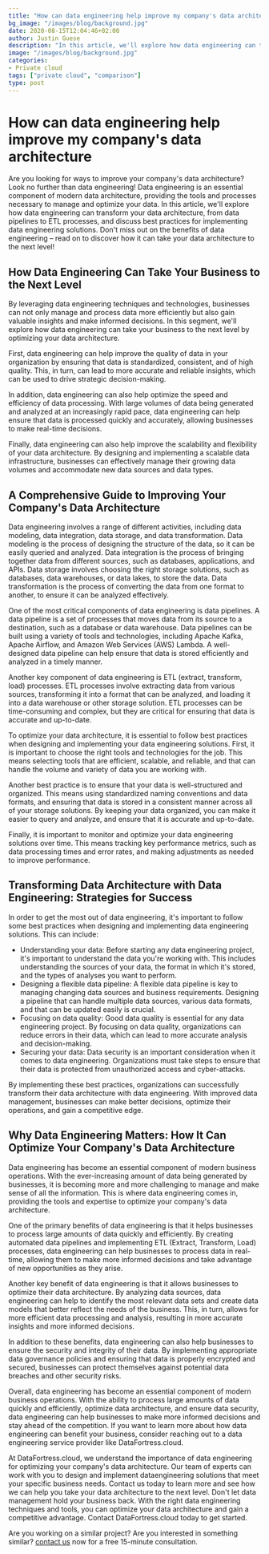 ```yaml
---
title: "How can data engineering help improve my company's data architecture"
bg_image: "/images/blog/background.jpg"
date: 2020-08-15T12:04:46+02:00
author: Justin Guese
description: "In this article, we'll explore how data engineering can transform your data architecture, from data pipelines to ETL processes, and discuss best practices for implementing data engineering solutions."
image: "/images/blog/background.jpg"
categories:
- Private cloud
tags: ["private cloud", "comparison"]
type: post
---
```


# How can data engineering help improve my company's data architecture

Are you looking for ways to improve your company's data architecture? Look no further than data engineering! Data engineering is an essential component of modern data architecture, providing the tools and processes necessary to manage and optimize your data. In this article, we'll explore how data engineering can transform your data architecture, from data pipelines to ETL processes, and discuss best practices for implementing data engineering solutions. Don't miss out on the benefits of data engineering – read on to discover how it can take your data architecture to the next level!

## How Data Engineering Can Take Your Business to the Next Level

By leveraging data engineering techniques and technologies, businesses can not only manage and process data more efficiently but also gain valuable insights and make informed decisions. In this segment, we'll explore how data engineering can take your business to the next level by optimizing your data architecture.

First, data engineering can help improve the quality of data in your organization by ensuring that data is standardized, consistent, and of high quality. This, in turn, can lead to more accurate and reliable insights, which can be used to drive strategic decision-making.

In addition, data engineering can also help optimize the speed and efficiency of data processing. With large volumes of data being generated and analyzed at an increasingly rapid pace, data engineering can help ensure that data is processed quickly and accurately, allowing businesses to make real-time decisions.

Finally, data engineering can also help improve the scalability and flexibility of your data architecture. By designing and implementing a scalable data infrastructure, businesses can effectively manage their growing data volumes and accommodate new data sources and data types.

## A Comprehensive Guide to Improving Your Company's Data Architecture

Data engineering involves a range of different activities, including data modeling, data integration, data storage, and data transformation. Data modeling is the process of designing the structure of the data, so it can be easily queried and analyzed. Data integration is the process of bringing together data from different sources, such as databases, applications, and APIs. Data storage involves choosing the right storage solutions, such as databases, data warehouses, or data lakes, to store the data. Data transformation is the process of converting the data from one format to another, to ensure it can be analyzed effectively.

One of the most critical components of data engineering is data pipelines. A data pipeline is a set of processes that moves data from its source to a destination, such as a database or data warehouse. Data pipelines can be built using a variety of tools and technologies, including Apache Kafka, Apache Airflow, and Amazon Web Services (AWS) Lambda. A well-designed data pipeline can help ensure that data is stored efficiently and analyzed in a timely manner.

Another key component of data engineering is ETL (extract, transform, load) processes. ETL processes involve extracting data from various sources, transforming it into a format that can be analyzed, and loading it into a data warehouse or other storage solution. ETL processes can be time-consuming and complex, but they are critical for ensuring that data is accurate and up-to-date.

To optimize your data architecture, it is essential to follow best practices when designing and implementing your data engineering solutions. First, it is important to choose the right tools and technologies for the job. This means selecting tools that are efficient, scalable, and reliable, and that can handle the volume and variety of data you are working with.

Another best practice is to ensure that your data is well-structured and organized. This means using standardized naming conventions and data formats, and ensuring that data is stored in a consistent manner across all of your storage solutions. By keeping your data organized, you can make it easier to query and analyze, and ensure that it is accurate and up-to-date.

Finally, it is important to monitor and optimize your data engineering solutions over time. This means tracking key performance metrics, such as data processing times and error rates, and making adjustments as needed to improve performance.

## Transforming Data Architecture with Data Engineering: Strategies for Success

In order to get the most out of data engineering, it's important to follow some best practices when designing and implementing data engineering solutions. This can include:

- Understanding your data: Before starting any data engineering project, it's important to understand the data you're working with. This includes understanding the sources of your data, the format in which it's stored, and the types of analyses you want to perform.
- Designing a flexible data pipeline: A flexible data pipeline is key to managing changing data sources and business requirements. Designing a pipeline that can handle multiple data sources, various data formats, and that can be updated easily is crucial.
- Focusing on data quality: Good data quality is essential for any data engineering project. By focusing on data quality, organizations can reduce errors in their data, which can lead to more accurate analysis and decision-making.
- Securing your data: Data security is an important consideration when it comes to data engineering. Organizations must take steps to ensure that their data is protected from unauthorized access and cyber-attacks.

By implementing these best practices, organizations can successfully transform their data architecture with data engineering. With improved data management, businesses can make better decisions, optimize their operations, and gain a competitive edge.

## Why Data Engineering Matters: How It Can Optimize Your Company's Data Architecture

Data engineering has become an essential component of modern business operations. With the ever-increasing amount of data being generated by businesses, it is becoming more and more challenging to manage and make sense of all the information. This is where data engineering comes in, providing the tools and expertise to optimize your company's data architecture.

One of the primary benefits of data engineering is that it helps businesses to process large amounts of data quickly and efficiently. By creating automated data pipelines and implementing ETL (Extract, Transform, Load) processes, data engineering can help businesses to process data in real-time, allowing them to make more informed decisions and take advantage of new opportunities as they arise.

Another key benefit of data engineering is that it allows businesses to optimize their data architecture. By analyzing data sources, data engineering can help to identify the most relevant data sets and create data models that better reflect the needs of the business. This, in turn, allows for more efficient data processing and analysis, resulting in more accurate insights and more informed decisions.

In addition to these benefits, data engineering can also help businesses to ensure the security and integrity of their data. By implementing appropriate data governance policies and ensuring that data is properly encrypted and secured, businesses can protect themselves against potential data breaches and other security risks.

Overall, data engineering has become an essential component of modern business operations. With the ability to process large amounts of data quickly and efficiently, optimize data architecture, and ensure data security, data engineering can help businesses to make more informed decisions and stay ahead of the competition. If you want to learn more about how data engineering can benefit your business, consider reaching out to a data engineering service provider like DataFortress.cloud. 

At DataFortress.cloud, we understand the importance of data engineering for optimizing your company's data architecture. Our team of experts can work with you to design and implement dataengineering solutions that meet your specific business needs. Contact us today to learn more and see how we can help you take your data architecture to the next level.  Don't let data management hold your business back. With the right data engineering techniques and tools, you can optimize your data architecture and gain a competitive advantage. Contact DataFortress.cloud today to get started.

Are you working on a similar project? Are you interested in something similar? [contact us](/contact) now for a free 15-minute consultation.